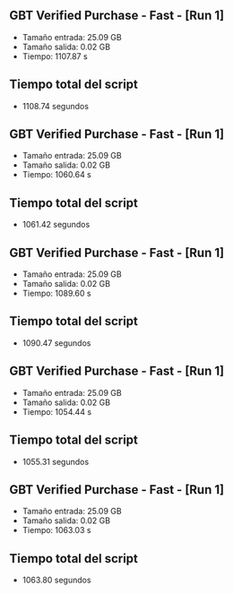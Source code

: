 ## GBT Verified Purchase - Fast - [Run 1]
- Tamaño entrada: 25.09 GB
- Tamaño salida: 0.02 GB
- Tiempo: 1107.87 s


## Tiempo total del script
- 1108.74 segundos
## GBT Verified Purchase - Fast - [Run 1]
- Tamaño entrada: 25.09 GB
- Tamaño salida: 0.02 GB
- Tiempo: 1060.64 s


## Tiempo total del script
- 1061.42 segundos
## GBT Verified Purchase - Fast - [Run 1]
- Tamaño entrada: 25.09 GB
- Tamaño salida: 0.02 GB
- Tiempo: 1089.60 s


## Tiempo total del script
- 1090.47 segundos
## GBT Verified Purchase - Fast - [Run 1]
- Tamaño entrada: 25.09 GB
- Tamaño salida: 0.02 GB
- Tiempo: 1054.44 s


## Tiempo total del script
- 1055.31 segundos
## GBT Verified Purchase - Fast - [Run 1]
- Tamaño entrada: 25.09 GB
- Tamaño salida: 0.02 GB
- Tiempo: 1063.03 s


## Tiempo total del script
- 1063.80 segundos
